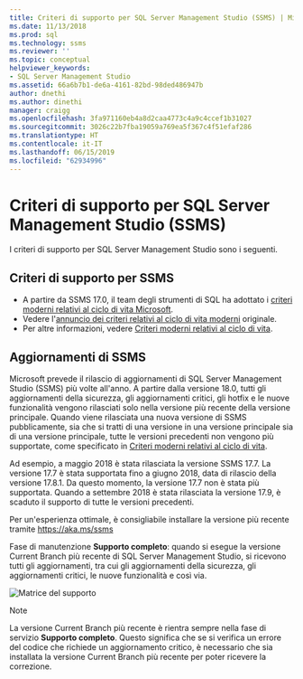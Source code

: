 ```yaml
---
title: Criteri di supporto per SQL Server Management Studio (SSMS) | Microsoft Docs
ms.date: 11/13/2018
ms.prod: sql
ms.technology: ssms
ms.reviewer: ''
ms.topic: conceptual
helpviewer_keywords:
- SQL Server Management Studio
ms.assetid: 66a6b7b1-de6a-4161-82bd-98ded486947b
author: dnethi
ms.author: dinethi
manager: craigg
ms.openlocfilehash: 3fa971160eb4a8d2caa4773c4a9c4ccef1b31027
ms.sourcegitcommit: 3026c22b7fba19059a769ea5f367c4f51efaf286
ms.translationtype: HT
ms.contentlocale: it-IT
ms.lasthandoff: 06/15/2019
ms.locfileid: "62934996"
---
```

# <a name="sql-server-management-studio-ssms-support-policy"></a>Criteri di supporto per SQL Server Management Studio (SSMS)

I criteri di supporto per SQL Server Management Studio sono i seguenti.

## <a name="support-policy-for-ssms"></a>Criteri di supporto per SSMS
- A partire da SSMS 17.0, il team degli strumenti di SQL ha adottato i [criteri moderni relativi al ciclo di vita Microsoft](https://support.microsoft.com/help/30881/modern-lifecycle-policy).
- Vedere l'[annuncio dei criteri relativi al ciclo di vita moderni](https://support.microsoft.com/help/447912/announcing-microsoft-modern-lifecycle-policy) originale.
- Per altre informazioni, vedere [Criteri moderni relativi al ciclo di vita](https://support.microsoft.com/help/30882/modern-lifecycle-policy-faq).

## <a name="ssms-updates"></a>Aggiornamenti di SSMS 

Microsoft prevede il rilascio di aggiornamenti di SQL Server Management Studio (SSMS) più volte all'anno. A partire dalla versione 18.0, tutti gli aggiornamenti della sicurezza, gli aggiornamenti critici, gli hotfix e le nuove funzionalità vengono rilasciati solo nella versione più recente della versione principale. Quando viene rilasciata una nuova versione di SSMS pubblicamente, sia che si tratti di una versione in una versione principale sia di una versione principale, tutte le versioni precedenti non vengono più supportate, come specificato in [Criteri moderni relativi al ciclo di vita](https://support.microsoft.com/help/30881/modern-lifecycle-policy).


Ad esempio, a maggio 2018 è stata rilasciata la versione SSMS 17.7. La versione 17.7 è stata supportata fino a giugno 2018, data di rilascio della versione 17.8.1. Da questo momento, la versione 17.7 non è stata più supportata. Quando a settembre 2018 è stata rilasciata la versione 17.9, è scaduto il supporto di tutte le versioni precedenti. 

Per un'esperienza ottimale, è consigliabile installare la versione più recente tramite https://aka.ms/ssms  

Fase di manutenzione **Supporto completo**: quando si esegue la versione Current Branch più recente di SQL Server Management Studio, si ricevono tutti gli aggiornamenti, tra cui gli aggiornamenti della sicurezza, gli aggiornamenti critici, le nuove funzionalità e così via.



![Matrice del supporto](./media/ssms-supportpolicy/support-policy.png)


> [!NOTE]
> La versione Current Branch più recente è rientra sempre nella fase di servizio **Supporto completo**. Questo significa che se si verifica un errore del codice che richiede un aggiornamento critico, è necessario che sia installata la versione Current Branch più recente per poter ricevere la correzione.
